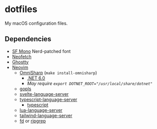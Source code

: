# dotfiles

My macOS configuration files.

## Dependencies

-   [SF Mono](https://developer.apple.com/fonts/) Nerd-patched font
-   [Neofetch](https://github.com/dylanaraps/neofetch)
-   [Ghostty](https://ghostty.org/)
-   [Neovim](https://neovim.io/)
    -   [OmniSharp](https://github.com/OmniSharp/omnisharp-roslyn) (`make install-omnisharp`)
        -   [.NET 6.0](https://dotnet.microsoft.com/ru-ru/download/dotnet/6.0)
        -   _May require `export DOTNET_ROOT="/usr/local/share/dotnet"`_
    -   [gopls](https://pkg.go.dev/golang.org/x/tools/gopls#section-readme)
    -   [svelte-language-server](https://www.npmjs.com/package/svelte-language-server)
    -   [typescript-language-server](https://www.npmjs.com/package/typescript-language-server)
        -   [typescript](https://www.npmjs.com/package/typescript)
    -   [lua-language-server](https://github.com/LuaLS/lua-language-server)
    -   [tailwind-language-server](https://www.npmjs.com/package/@tailwindcss/language-server)
    -   [fd](https://github.com/sharkdp/fd) or [ripgrep](https://github.com/BurntSushi/ripgrep)
